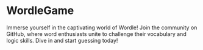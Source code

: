 # WordleGame
 Immerse yourself in the captivating world of Wordle! Join the community on GitHub, where word enthusiasts unite to challenge their vocabulary and logic skills. Dive in and start guessing today!
